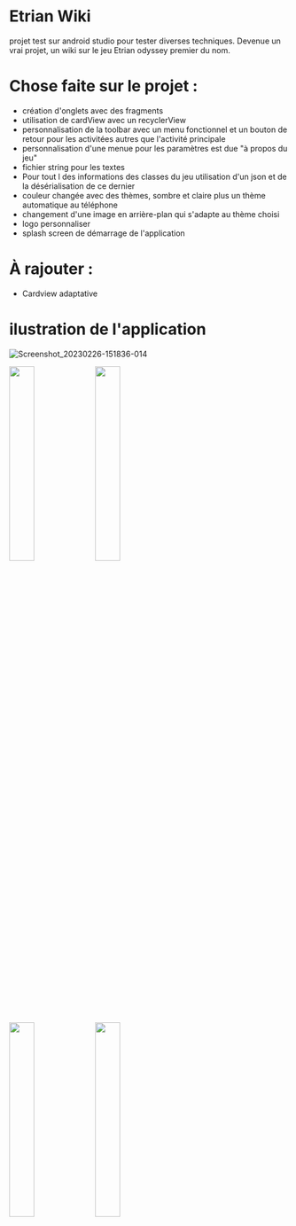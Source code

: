 # Etrian Wiki
projet test sur android studio pour tester diverses techniques. Devenue un vrai projet, un wiki sur le jeu Etrian odyssey premier du nom.

# Chose faite sur le projet :

- création d'onglets avec des fragments
- utilisation de cardView avec un recyclerView
- personnalisation de la toolbar avec un menu fonctionnel et un bouton de retour pour les activitées autres que l'activité principale
- personnalisation d'une menue pour les paramètres est due "à propos du jeu"
- fichier string pour les textes
- Pour tout l des informations des classes du jeu utilisation d'un json et de la désérialisation de ce dernier 
- couleur changée avec des thèmes, sombre et claire plus un thème automatique au téléphone
- changement d'une image en arrière-plan qui s'adapte au thème choisi 
- logo personnaliser
- splash screen de démarrage de l'application

# À rajouter :

- Cardview adaptative

# ilustration de l'application

![Screenshot_20230226-151836-014](https://user-images.githubusercontent.com/77006808/222380883-3b1e960d-1898-41e9-98c5-dc34051219ea.png)

<img src="https://user-images.githubusercontent.com/77006808/222380919-10d00de9-fc20-47da-830e-3d794dcfd1a6.png" width=30% height=30%> <img src="https://user-images.githubusercontent.com/77006808/222380929-4c8ab2e0-66fc-42d9-8630-2b5a41aeb42a.png" width=30% height=30%>

<img src="https://user-images.githubusercontent.com/77006808/222380926-40ea2556-3128-44b8-959e-31ebd6834f7e.png" width=30% height=30%> <img src="https://user-images.githubusercontent.com/77006808/222406610-ddf29bb4-689a-4bea-8629-e6d43108af90.png" width=30% height=30%>

